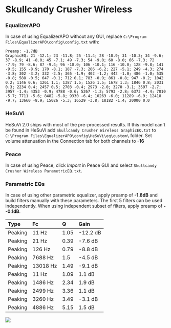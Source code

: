 # Skullcandy Crusher Wireless

### EqualizerAPO
In case of using EqualizerAPO without any GUI, replace `C:\Program Files\EqualizerAPO\config\config.txt`
with:
```
Preamp: -1.7dB
GraphicEQ: 21 -12.1; 23 -11.8; 25 -11.4; 28 -10.9; 31 -10.3; 34 -9.6; 37 -8.9; 41 -8.0; 45 -7.1; 49 -7.3; 54 -9.0; 60 -8.0; 66 -7.3; 72 -7.9; 79 -8.6; 87 -9.4; 96 -10.0; 106 -10.1; 116 -10.0; 128 -9.8; 141 -9.5; 155 -8.9; 170 -8.1; 187 -7.3; 206 -6.2; 227 -5.1; 249 -4.3; 274 -3.8; 302 -3.2; 332 -2.5; 365 -1.9; 402 -1.2; 442 -1.0; 486 -1.0; 535 -0.8; 588 -0.5; 647 -0.1; 712 0.1; 783 -0.9; 861 -0.8; 947 -0.2; 1042 0.2; 1146 0.6; 1261 1.1; 1387 1.5; 1526 1.5; 1678 1.3; 1846 0.8; 2031 0.3; 2234 0.4; 2457 0.5; 2703 -0.4; 2973 -2.0; 3270 -3.1; 3597 -2.7; 3957 -1.4; 4353 -0.9; 4788 -0.6; 5267 -1.2; 5793 -2.8; 6373 -4.4; 7010 -5.7; 7711 -5.6; 8482 -5.8; 9330 -6.4; 10263 -6.0; 11289 -6.9; 12418 -9.7; 13660 -8.9; 15026 -5.3; 16529 -3.8; 18182 -1.4; 20000 0.0
```

### HeSuVi
HeSuVi 2.0 ships with most of the pre-processed results. If this model can't be found in HeSuVi add
`Skullcandy Crusher Wireless GraphicEQ.txt` to `C:\Program Files\EqualizerAPO\config\HeSuVi\eq\custom\` folder.
Set volume attenuation in the Connection tab for both channels to **-16**

### Peace
In case of using Peace, click *Import* in Peace GUI and select `Skullcandy Crusher Wireless ParametricEQ.txt`.

### Parametric EQs
In case of using other parametric equalizer, apply preamp of **-1.8dB** and build filters manually
with these parameters. The first 5 filters can be used independently.
When using independent subset of filters, apply preamp of **--0.1dB**.

| Type    | Fc       |    Q | Gain     |
|:--------|:---------|:-----|:---------|
| Peaking | 11 Hz    | 1.05 | -12.2 dB |
| Peaking | 21 Hz    | 0.39 | -7.6 dB  |
| Peaking | 126 Hz   | 0.79 | -8.8 dB  |
| Peaking | 7688 Hz  | 1.5  | -4.5 dB  |
| Peaking | 13018 Hz | 1.49 | -9.1 dB  |
| Peaking | 11 Hz    | 1.09 | 1.1 dB   |
| Peaking | 1486 Hz  | 2.34 | 1.9 dB   |
| Peaking | 2499 Hz  | 3.36 | 1.1 dB   |
| Peaking | 3260 Hz  | 3.49 | -3.1 dB  |
| Peaking | 4886 Hz  | 5.15 | 1.5 dB   |

![](https://raw.githubusercontent.com/jaakkopasanen/AutoEq/master/results/rtings/avg/Skullcandy%20Crusher%20Wireless/Skullcandy%20Crusher%20Wireless.png)